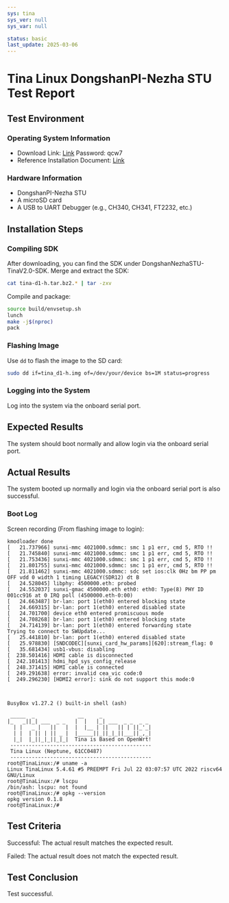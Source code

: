 ```yaml
---
sys: tina
sys_ver: null
sys_var: null

status: basic
last_update: 2025-03-06
---
```


# Tina Linux DongshanPI-Nezha STU Test Report

## Test Environment

### Operating System Information

- Download Link: [Link](https://pan.baidu.com/s/13uKlqDXImmMl9cgKc41tZg?pwd=qcw7) Password: qcw7
- Reference Installation Document: [Link](https://d1.docs.aw-ol.com/study/study_1tina/)

### Hardware Information

- DongshanPI-Nezha STU
- A microSD card
- A USB to UART Debugger (e.g., CH340, CH341, FT2232, etc.)

## Installation Steps

### Compiling SDK

After downloading, you can find the SDK under DongshanNezhaSTU-TinaV2.0-SDK.
Merge and extract the SDK:
```bash
cat tina-d1-h.tar.bz2.* | tar -zxv
```

Compile and package:
```bash
source build/envsetup.sh
lunch
make -j$(nproc)
pack
```

### Flashing Image

Use `dd` to flash the image to the SD card:
```bash
sudo dd if=tina_d1-h.img of=/dev/your/device bs=1M status=progress
```

### Logging into the System

Log into the system via the onboard serial port.

## Expected Results

The system should boot normally and allow login via the onboard serial port.

## Actual Results

The system booted up normally and login via the onboard serial port is also successful.

### Boot Log

Screen recording (From flashing image to login):

```log
kmodloader done
[   21.737966] sunxi-mmc 4021000.sdmmc: smc 1 p1 err, cmd 5, RTO !!
[   21.745840] sunxi-mmc 4021000.sdmmc: smc 1 p1 err, cmd 5, RTO !!
[   21.753436] sunxi-mmc 4021000.sdmmc: smc 1 p1 err, cmd 5, RTO !!
[   21.801755] sunxi-mmc 4021000.sdmmc: smc 1 p1 err, cmd 5, RTO !!
[   21.811462] sunxi-mmc 4021000.sdmmc: sdc set ios:clk 0Hz bm PP pm OFF vdd 0 width 1 timing LEGACY(SDR12) dt B
[   24.528045] libphy: 4500000.eth: probed
[   24.552037] sunxi-gmac 4500000.eth eth0: eth0: Type(8) PHY ID 001cc916 at 0 IRQ poll (4500000.eth-0:00)
[   24.663487] br-lan: port 1(eth0) entered blocking state
[   24.669315] br-lan: port 1(eth0) entered disabled state
[   24.701700] device eth0 entered promiscuous mode
[   24.708268] br-lan: port 1(eth0) entered blocking state
[   24.714139] br-lan: port 1(eth0) entered forwarding state
Trying to connect to SWUpdate...
[   25.441810] br-lan: port 1(eth0) entered disabled state
[   25.978830] [SNDCODEC][sunxi_card_hw_params][620]:stream_flag: 0
[   35.681434] usb1-vbus: disabling
[  238.501416] HDMI cable is disconnected
[  242.101413] hdmi_hpd_sys_config_release
[  248.371415] HDMI cable is connected
[  249.291638] error: invalid cea_vic code:0
[  249.296230] [HDMI2 error]: sink do not support this mode:0



BusyBox v1.27.2 () built-in shell (ash)

 _____  _              __     _
|_   _||_| ___  _ _   |  |   |_| ___  _ _  _ _
  | |   _ |   ||   |  |  |__ | ||   || | ||_'_|
  | |  | || | || _ |  |_____||_||_|_||___||_,_|
  |_|  |_||_|_||_|_|  Tina is Based on OpenWrt!
 ----------------------------------------------
 Tina Linux (Neptune, 61CC0487)
 ----------------------------------------------
root@TinaLinux:/# uname -a
Linux TinaLinux 5.4.61 #5 PREEMPT Fri Jul 22 03:07:57 UTC 2022 riscv64 GNU/Linux
root@TinaLinux:/# lscpu
/bin/ash: lscpu: not found
root@TinaLinux:/# opkg --version
opkg version 0.1.8
root@TinaLinux:/# 

```

## Test Criteria

Successful: The actual result matches the expected result.

Failed: The actual result does not match the expected result.

## Test Conclusion

Test successful.
